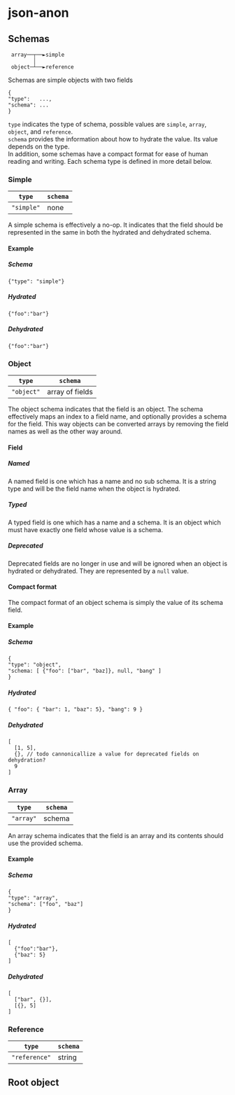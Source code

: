 # json-anon

## Schemas

```
 array──┬──►simple
        │
 object─┴──►reference
```

Schemas are simple objects with two fields

```
{
"type":   ...,
"schema": ...
}
```

`type` indicates the type of schema, possible values are `simple`, `array`, `object`, and `reference`.  
`schema` provides the information about how to hydrate the value. Its value depends on the type.  
In addition, some schemas have a compact format for ease of human reading and writing. 
Each schema type is defined in more detail below.

### Simple

| `type`     | `schema` |
| ---------- | -------- |
| `"simple"` | none     |

A simple schema is effectively a no-op. It indicates that the field should be represented in the same in both the hydrated and dehydrated schema.

#### Example

##### Schema
`{"type": "simple"}`
##### Hydrated
`{"foo":"bar"}`
##### Dehydrated
`{"foo":"bar"}`

### Object

| `type`     | `schema` |
| ---------- | -------- |
| `"object"` | array of fields |

The object schema indicates that the field is an object. The schema effectively maps an index to a field name, and optionally provides a schema for the field. This way objects can be converted arrays by removing the field names as well as the other way around.

#### Field

##### Named

A named field is one which has a name and no sub schema. It is a string type and will be the field name when the object is hydrated.

##### Typed

A typed field is one which has a name and a schema. It is an object which must have exactly one field whose value is a schema.

##### Deprecated

Deprecated fields are no longer in use and will be ignored when an object is hydrated or dehydrated. They are represented by a `null` value.

#### Compact format

The compact format of an object schema is simply the value of its schema field.

#### Example

##### Schema
```
{
"type": "object",
"schema: [ {"foo": ["bar", "baz]}, null, "bang" ]
}
```
##### Hydrated
`{
"foo": { "bar": 1, "baz": 5},
"bang": 9
}`
##### Dehydrated

```
[
  [1, 5],
  {}, // todo cannonicallize a value for deprecated fields on dehydration?
  9
]
```

### Array

| `type`     | `schema` |
| ---------- | -------- |
| `"array"`  | schema   |

An array schema indicates that the field is an array and its contents should use the provided schema.

#### Example

##### Schema
```
{
"type": "array",
"schema": ["foo", "baz"]
}
```
##### Hydrated
```
[
  {"foo":"bar"}, 
  {"baz": 5}
]
```
##### Dehydrated
```
[
  ["bar", {}],
  [{}, 5]
]
```

### Reference

| `type`     | `schema` |
| ---------- | -------- |
| `"reference"` | string |

## Root object
